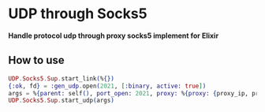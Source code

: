 # UDP through Socks5

**Handle protocol udp through proxy socks5 implement for Elixir**

## How to use

```elixir
UDP.Socks5.Sup.start_link(%{})
{:ok, fd} = :gen_udp.open(2021, [:binary, active: true])
args = %{parent: self(), port_open: 2021, proxy: %{proxy: {proxy_ip, proxy_port}, proxy_auth: {user, pass}}}
UDP.Socks5.Sup.start_udp(args)
```
